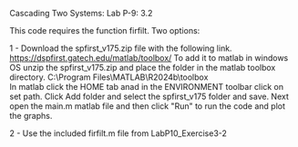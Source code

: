 Cascading Two Systems: Lab P-9: 3.2

This code requires the function firfilt.
Two options:

1 - Download the spfirst_v175.zip file with the following link.
    https://dspfirst.gatech.edu/matlab/toolbox/
    To add it to matlab in windows OS unzip the spfirst_v175.zip and place the folder in the matlab toolbox directory.
    C:\Program Files\MATLAB\R2024b\toolbox\
    In matlab click the HOME tab anad in the ENVIRONMENT toolbar click on set path.
    Click Add folder and select the spfirst_v175 folder and save.
    Next open the main.m matlab file and then click "Run" to run the code and plot the graphs.

2 - Use the included firfilt.m file from LabP10_Exercise3-2 
